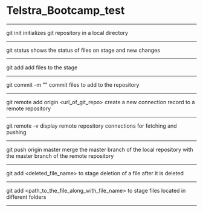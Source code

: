 # Telstra_Bootcamp_test
_________________________________________________________________________________________________________________________
git init
            initializes git repository in a local directory
_________________________________________________________________________________________________________________________
git status
            shows the status of files on stage and new changes
_________________________________________________________________________________________________________________________
git add <filename>
            add files to the stage
_________________________________________________________________________________________________________________________
git commit -m "<message>"
            commit files to add to the repository
_________________________________________________________________________________________________________________________
git remote add origin <url_of_git_repo>
            create a new connection record to a remote repository
_________________________________________________________________________________________________________________________
git remote -v
            display remote repository connections for fetching and pushing
_________________________________________________________________________________________________________________________
git push origin master
            merge the master branch of the local repository with the master branch of the remote repository
_________________________________________________________________________________________________________________________
git add <deleted_file_name>
            to stage deletion of a file after it is deleted
_________________________________________________________________________________________________________________________
git add <path_to_the_file_along_with_file_name>
            to stage files located in different folders
_________________________________________________________________________________________________________________________
